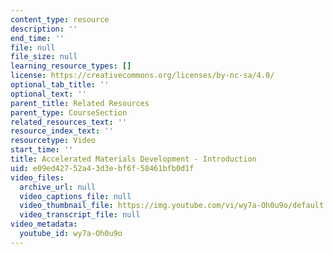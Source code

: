 ```yaml
---
content_type: resource
description: ''
end_time: ''
file: null
file_size: null
learning_resource_types: []
license: https://creativecommons.org/licenses/by-nc-sa/4.0/
optional_tab_title: ''
optional_text: ''
parent_title: Related Resources
parent_type: CourseSection
related_resources_text: ''
resource_index_text: ''
resourcetype: Video
start_time: ''
title: Accelerated Materials Development - Introduction
uid: e09ed427-52a4-3d3e-bf6f-58461bfb0d1f
video_files:
  archive_url: null
  video_captions_file: null
  video_thumbnail_file: https://img.youtube.com/vi/wy7a-Oh0u9o/default.jpg
  video_transcript_file: null
video_metadata:
  youtube_id: wy7a-Oh0u9o
---
```

